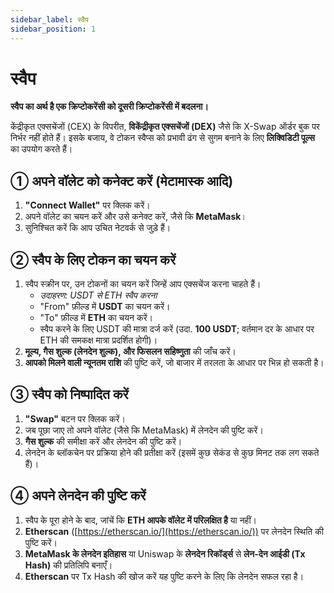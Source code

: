 ```yaml
---
sidebar_label: स्वैप
sidebar_position: 1
---
```


# स्वैप  

**स्वैप का अर्थ है एक क्रिप्टोकरेंसी को दूसरी क्रिप्टोकरेंसी में बदलना।**  

केंद्रीकृत एक्सचेंजों (CEX) के विपरीत, **विकेंद्रीकृत एक्सचेंजों (DEX)** जैसे कि X-Swap ऑर्डर बुक पर निर्भर नहीं होते हैं। इसके बजाय, वे टोकन स्वैप्स को प्रभावी ढंग से सुगम बनाने के लिए **लिक्विडिटी पूल्स** का उपयोग करते हैं।

## **① अपने वॉलेट को कनेक्ट करें (मेटामास्क आदि)**  

1. **"Connect Wallet"** पर क्लिक करें।  
2. अपने वॉलेट का चयन करें और उसे कनेक्ट करें, जैसे कि **MetaMask**।  
3. सुनिश्चित करें कि आप उचित नेटवर्क से जुड़े हैं।  

## **② स्वैप के लिए टोकन का चयन करें**  

1. स्वैप स्क्रीन पर, उन टोकनों का चयन करें जिन्हें आप एक्सचेंज करना चाहते हैं।  
   - *उदाहरण: USDT से ETH स्वैप करना*  
   - "From" फ़ील्ड में **USDT** का चयन करें।  
   - "To" फ़ील्ड में **ETH** का चयन करें।  
   - स्वैप करने के लिए USDT की मात्रा दर्ज करें (उदा. **100 USDT**; वर्तमान दर के आधार पर ETH की समकक्ष मात्रा प्रदर्शित होगी)।  
2. **मूल्य, गैस शुल्क (लेनदेन शुल्क), और फिसलन सहिष्णुता** की जाँच करें।  
3. **आपको मिलने वाली न्यूनतम राशि** की पुष्टि करें, जो बाजार में तरलता के आधार पर भिन्न हो सकती है।  

## **③ स्वैप को निष्पादित करें**  

1. **"Swap"** बटन पर क्लिक करें।  
2. जब पूछा जाए तो अपने वॉलेट (जैसे कि MetaMask) में लेनदेन की पुष्टि करें।  
3. **गैस शुल्क** की समीक्षा करें और लेनदेन की पुष्टि करें।  
4. लेनदेन के ब्लॉकचेन पर प्रक्रिया होने की प्रतीक्षा करें (इसमें कुछ सेकंड से कुछ मिनट तक लग सकते हैं)।  

## **④ अपने लेनदेन की पुष्टि करें**  

1. स्वैप के पूरा होने के बाद, जांचें कि **ETH आपके वॉलेट में परिलक्षित है** या नहीं।  
2. **Etherscan** ([https://etherscan.io/](https://etherscan.io/)) पर लेनदेन स्थिति की पुष्टि करें।  
3. **MetaMask के लेनदेन इतिहास** या Uniswap के **लेनदेन रिकॉर्ड्स** से **लेन-देन आईडी (Tx Hash)** की प्रतिलिपि बनाएँ।  
4. **Etherscan** पर Tx Hash की खोज करें यह पुष्टि करने के लिए कि लेनदेन सफल रहा है।